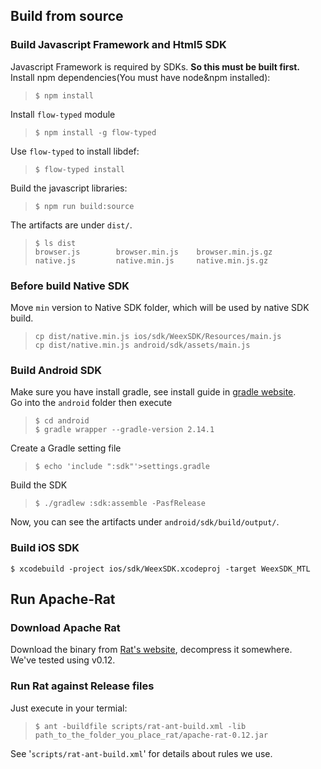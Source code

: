 


## Build from source   

### Build Javascript Framework and Html5 SDK
Javascript Framework is required by SDKs. **So this must be built first.**  
Install npm dependencies(You must have node&npm installed):   
> `$ npm install`

Install `flow-typed` module   
> `$ npm install -g flow-typed`

Use `flow-typed` to install libdef:
> `$ flow-typed install`

Build the javascript libraries:   
> `$ npm run build:source`

The artifacts are under `dist/`.
> ```
> $ ls dist 
> browser.js        browser.min.js    browser.min.js.gz    
> native.js         native.min.js     native.min.js.gz
>```

### Before build Native SDK
Move `min` version to Native SDK folder, which will be used by native SDK build.   
> `cp dist/native.min.js ios/sdk/WeexSDK/Resources/main.js`   
> `cp dist/native.min.js android/sdk/assets/main.js`

### Build Android SDK    
Make sure you have install gradle, see install guide in [gradle website](https://gradle.org/install).   
Go into the `android` folder then execute   
> `$ cd android `   
> `$ gradle wrapper --gradle-version 2.14.1`   

Create a Gradle setting file
> `$ echo 'include ":sdk"'>settings.gradle`

Build the SDK   
> `$ ./gradlew :sdk:assemble -PasfRelease`

Now, you can see the artifacts under `android/sdk/build/output/`.

### Build iOS SDK 

`$ xcodebuild -project ios/sdk/WeexSDK.xcodeproj -target WeexSDK_MTL`

## Run Apache-Rat

### Download Apache Rat
Download the binary from [Rat's website](https://creadur.apache.org/rat/download_rat.cgi), decompress it somewhere.   
We've tested using v0.12.

### Run Rat against Release files
Just execute in your termial:

> `$ ant -buildfile scripts/rat-ant-build.xml -lib path_to_the_folder_you_place_rat/apache-rat-0.12.jar`

See '`scripts/rat-ant-build.xml`' for details about rules we use.